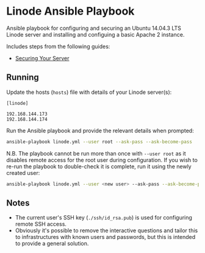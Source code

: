 Linode Ansible Playbook
=======================

Ansible playbook for configuring and securing an Ubuntu 14.04.3 LTS Linode server and installing and configuing a basic Apache 2 instance.

Includes steps from the following guides:

- [Securing Your Server](https://www.linode.com/docs/security/securing-your-server/)


Running
-------

Update the hosts (`hosts`) file with details of your Linode server(s):

```
[linode]

192.168.144.173
192.168.144.174
```

Run the Ansible playbook and provide the relevant details when prompted:

```bash
ansible-playbook linode.yml --user root --ask-pass --ask-become-pass
```

N.B. The playbook cannot be run more than once with `--user root` as it disables remote access for the root user during configuration. If you wish to re-run the playbook to double-check it is complete, run it using the newly created user:

```bash
ansible-playbook linode.yml --user <new user> --ask-pass --ask-become-pass
```

Notes
-----

- The current user's SSH key (`./ssh/id_rsa.pub`) is used for configuring remote SSH access.
- Obviously it's possible to remove the interactive questions and tailor this to infrastructures with known users and passwords, but this is intended to provide a general solution.
